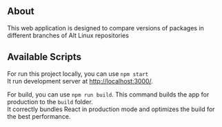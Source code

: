 ## About
This web application is designed to compare versions of packages in different branches of Alt Linux repositories

## Available Scripts
For run this project locally, you can use
`npm start`\
It run development server at [http://localhost:3000/](http://localhost:3000/).

For build, you can use
`npm run build`.
This command builds the app for production to the `build` folder.\
It correctly bundles React in production mode and optimizes the build for the best performance.